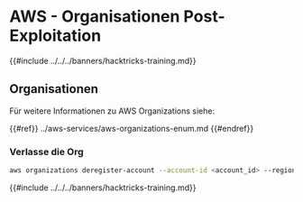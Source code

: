 # AWS - Organisationen Post-Exploitation

{{#include ../../../banners/hacktricks-training.md}}

## Organisationen

Für weitere Informationen zu AWS Organizations siehe:

{{#ref}}
../aws-services/aws-organizations-enum.md
{{#endref}}

### Verlasse die Org
```bash
aws organizations deregister-account --account-id <account_id> --region <region>
```
{{#include ../../../banners/hacktricks-training.md}}

